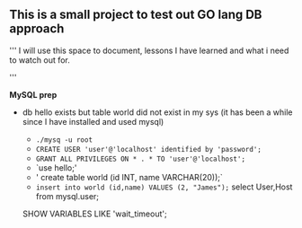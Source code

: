 
## This is a small project to test out  GO lang DB approach 

'''
I will use this space to document, lessons I have learned and what i need to watch out for.

'''



**MySQL prep**

* db hello exists but table world did not exist in my sys (it has been a while since I have installed and used mysql) 



    * `./mysq -u root`
    * `CREATE USER 'user'@'localhost' identified by 'password';`
    * `GRANT ALL PRIVILEGES ON * . * TO 'user'@'localhost';`
    * `use hello;'
    * ' create table world (id INT, name VARCHAR(20));`
    * `insert into world (id,name) VALUES (2, "James");`
    select User,Host from mysql.user;
    
    SHOW VARIABLES LIKE 'wait_timeout';